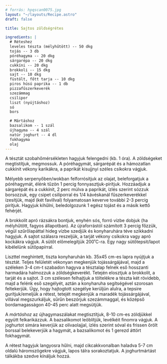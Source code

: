 ```yaml
---
# forrás: hpqscan0075.jpg
layout: "~/layouts/Recipe.astro"
draft: false

title: Sajtos zöldségrétes

ingredients: |
  # Réteshez
  leveles tészta (mélyhűtött) -- 50 dkg
  tojás -- 3 db
  póréhagyma -- 20 dkg
  sárgarépa -- 20 dkg
  cukkíni -- 20 dkg
  brokkoli -- 15 dkg
  sajt -- 10 dkg
  füstölt, főtt tarja -- 10 dkg
  piros húsú paprika -- 1 db
  pizzafűszerkeverék
  szezámmag
  csilipor
  liszt (nyújtáshoz)
  só
  bors

  # Mártáshoz
  bazsalikom -- 1 szál
  újhagyma -- 4 szál
  natúr joghurt -- 4 dl
  fokhagyma
  olaj
---
```


A tésztát szobahőmérsékleten hagyjuk felengedni (kb. 1 óra). A zöldségeket megtistítjuk, megmossuk. A póréhagymát, sárgarépát és a hámozatlan cukkínit vékony karikákra, a paprikát kisujjnyi széles csíkokra vágjuk.  

Mélyebb serpenyőben/wokban felforrósítjuk az olajat, beleforgatjuk a póréhagymát, élénk tűzön 1 percig fonnyasztjuk-pirítjuk. Hozzáadjuk a sárgarépát és a cukkínit, 2 perc múlva a paprikát, ízlés szerint sózzuk borsozzuk, egy csipet csiliporral és 1/4 kávéskanál fűszerkeverékkel ízesítjük, majd (két favillval) folyamatosan keverve további 2-3 percig pirítjuk. Hagyjuk kihűlni, beledolgozunk 1 egész tojást és a másik kettő fehérjét.  

A brokkolit apró rázsákra bontjuk, enyhén sós, forró vízbe dobjuk (ha mélyhűtött, fagyos állapotban). Az újraforrástól számított 3 percig főzzük, végül szűrőlapáttal hideg vízbe szedjük és konyharuhára téve szikkadni hagyjuk. A sajtot szálasra reszeljük, a tarját vékony csíkokra vagy apró kockákra vágjuk. A sütőt előmelegítjük 200˚C-ra. Egy nagy sütőtepsit/lapot kibélelünk sütőpapírral.  

Liszttel meghintett, tiszta konyharuhán kb. 35x45 cm-es lapra nyújtjuk a tésztát. Teljes felületét vékonyan megkenjük tojássárgájával, majd a széleken 3-4 cm-t szabadon hagyva a tésztalap felnék eső hosszanti harmadára halmozzuk a zöldségkeverékt. Tetején elosztjuk a brokkolit, a tarját és a sajtot. 3 cm szélesen felhajtjuk a töltelékre a tészta két rövidebb, majd a felénk eső szegélyét, aztán a konyharuha segítségével szorosan feltekerjük. Úgy, hogy hajtogtott szegélye kerüljün alulra, a tepsire gurítjuk/emeljük a rétest, tetejét megkenjük a maradék tojássárgájával, villával megszurkáljuk, sűrűn beszórjuk szezámmaggal, és középső bordamagasságon 40-45 perc alatt megsütjük.  

A _mártáshoz_ az újhagymaszálakat megtisztítjuk, 8-10 cm-es zöldjükkel együtt felkarikázzuk. A bazsalikomot leöblítjük, levélkéit finomra vágjuk. A joghurtot simára keverjük az olívaolajjal, ízlés szerint sóval és frissen őrölt borssal belekeverjük a hagymát, a bazsalikomot és 1 gerezd áttört fokhagymát.  

A rétest hagyjuk langyosra hűlni, majd cikcakkvonalban haladva 5-7 cm oldalú háromszögekre vágjuk, lapos tálra sorakoztatjuk. A joghurtmártást tálkákba szedve kínáljuk hozzá.
